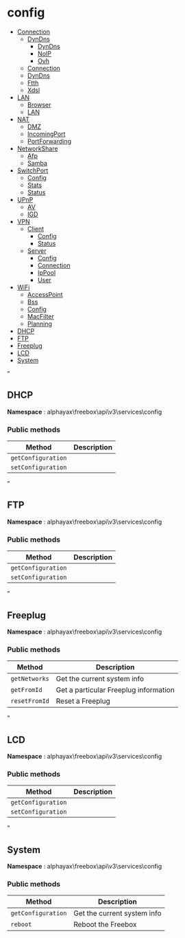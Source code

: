# config

- [Connection](./Connection/Connection.md)
  - [DynDns](./DynDns/DynDns.md)
    - [DynDns](#DynDns)
    - [NoIP](#NoIP)
    - [Ovh](#Ovh)
  - [Connection](#Connection)
  - [DynDns](#DynDns)
  - [Ftth](#Ftth)
  - [Xdsl](#Xdsl)
- [LAN](./LAN/LAN.md)
  - [Browser](#Browser)
  - [LAN](#LAN)
- [NAT](./NAT/NAT.md)
  - [DMZ](#DMZ)
  - [IncomingPort](#IncomingPort)
  - [PortForwarding](#PortForwarding)
- [NetworkShare](./NetworkShare/NetworkShare.md)
  - [Afp](#Afp)
  - [Samba](#Samba)
- [SwitchPort](./SwitchPort/SwitchPort.md)
  - [Config](#Config)
  - [Stats](#Stats)
  - [Status](#Status)
- [UPnP](./UPnP/UPnP.md)
  - [AV](#AV)
  - [IGD](#IGD)
- [VPN](./VPN/VPN.md)
  - [Client](./Client/Client.md)
    - [Config](#Config)
    - [Status](#Status)
  - [Server](./Server/Server.md)
    - [Config](#Config)
    - [Connection](#Connection)
    - [IpPool](#IpPool)
    - [User](#User)
- [WiFi](./WiFi/WiFi.md)
  - [AccessPoint](#AccessPoint)
  - [Bss](#Bss)
  - [Config](#Config)
  - [MacFilter](#MacFilter)
  - [Planning](#Planning)
- [DHCP](#DHCP)
- [FTP](#FTP)
- [Freeplug](#Freeplug)
- [LCD](#LCD)
- [System](#System)


<a name="DHCP"></a>"
## DHCP

**Namespace**  : alphayax\freebox\api\v3\services\config

### Public methods

| Method | Description |
|---|---|
| `getConfiguration` |  | 
| `setConfiguration` |  | 

<a name="FTP"></a>"
## FTP

**Namespace**  : alphayax\freebox\api\v3\services\config

### Public methods

| Method | Description |
|---|---|
| `getConfiguration` |  | 
| `setConfiguration` |  | 

<a name="Freeplug"></a>"
## Freeplug

**Namespace**  : alphayax\freebox\api\v3\services\config

### Public methods

| Method | Description |
|---|---|
| `getNetworks` | Get the current system info | 
| `getFromId` | Get a particular Freeplug information | 
| `resetFromId` | Reset a Freeplug | 

<a name="LCD"></a>"
## LCD

**Namespace**  : alphayax\freebox\api\v3\services\config

### Public methods

| Method | Description |
|---|---|
| `getConfiguration` |  | 
| `setConfiguration` |  | 

<a name="System"></a>"
## System

**Namespace**  : alphayax\freebox\api\v3\services\config

### Public methods

| Method | Description |
|---|---|
| `getConfiguration` | Get the current system info | 
| `reboot` | Reboot the Freebox | 
